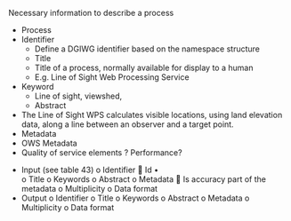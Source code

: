 Necessary information to describe a process
*	Process  
  * Identifier  
    * Define a DGIWG identifier based on the namespace structure
    * Title
    * Title of a process, normally available for display to a human
    * E.g. Line of Sight Web Processing Service
  * Keyword
    * Line of sight, viewshed, 
    * Abstract
  * The Line of Sight WPS calculates visible locations, using land elevation data, along a line between an observer and a target point. 
 * Metadata
  * OWS Metadata
  * Quality of service elements ? Performance?  
  	
-	Input (see table 43)
o	Identifier
	Id
•	
o	Title 
o	Keywords
o	Abstract
o	Metadata
	Is accuracy part of the metadata
o	Multiplicity
o	Data format
-	Output
o	Identifier
o	Title 
o	Keywords
o	Abstract
o	Metadata
o	Multiplicity
o	Data format
